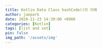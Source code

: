 ```yaml
---
title: Kotlin Data Class hashCode()의 이해 
author: jaepark
date: 2020-11-23 14:39:00 +0900
categories: [Kotlin]
tags: [list and set]
pin: false
img_path: '/assets/img'
---
```


